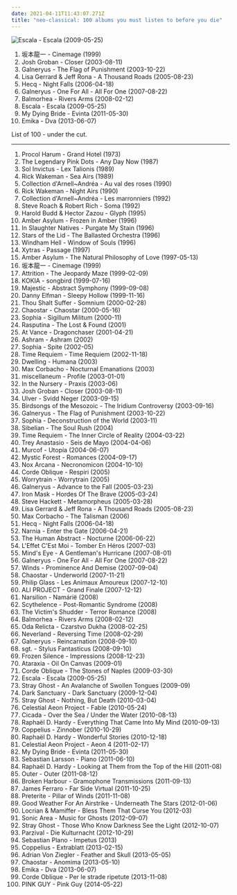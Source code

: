 ```yaml
---
date: 2021-04-11T11:43:07.271Z
title: "neo-classical: 100 albums you must listen to before you die"
---
```

![Escala - Escala (2009-05-25)](http://coverartarchive.org/release/52de60ea-a259-47a8-ba19-e275355473a7/3403828224-500.jpg "Escala - Escala (2009-05-25)")
<ol class="albums">
<li data-cover="http://coverartarchive.org/release/dae76dfa-6868-4105-ab35-133b9cd8f70d/5944843706-500.jpg" data-tags="neo-classical, score, cool score, granka" role="button">坂本龍一 - Cinemage (1999)</li>
<li data-cover="https://img.discogs.com/rX0rFXm9Ngs9mJov-Nuk-MBTcjE=/fit-in/599x540/filters:strip_icc():format(jpeg):mode_rgb():quality(90)/discogs-images/R-4846896-1377355013-5168.jpeg.jpg" data-tags="classical, josh groban" role="button">Josh Groban - Closer (2003-08-11)</li>
<li data-cover="https://img.discogs.com/R6ljqIn0A1AOWSfAZjomEC2K_B8=/fit-in/500x498/filters:strip_icc():format(jpeg):mode_rgb():quality(90)/discogs-images/R-2695328-1366535833-9837.jpeg.jpg" data-tags="neo-classical power metal" role="button">Galneryus - The Flag of Punishment (2003-10-22)</li>
<li data-cover="http://coverartarchive.org/release/3b803df2-86cb-4106-91b1-1c269b1776fc/18247981407-500.jpg" data-tags="ambient, female vocalists, world, new age, ethereal, world fusion, neo-classical, heavenly voices, lisa gerrard" role="button">Lisa Gerrard & Jeff Rona - A Thousand Roads (2005-08-23)</li>
<li data-cover="http://coverartarchive.org/release/334c808e-4511-4f8f-87a9-6aa317bbb228/1703273677-500.jpg" data-tags="ambient, dark ambient" role="button">Hecq - Night Falls (2006-04-18)</li>
<li data-cover="https://img.discogs.com/wgPYclf__2bsxLT9LYbqo69oZgE=/fit-in/550x487/filters:strip_icc():format(jpeg):mode_rgb():quality(90)/discogs-images/R-3954449-1455378029-5742.jpeg.jpg" data-tags="heavy metal, neo-classical, power metal" role="button">Galneryus - One For All - All For One (2007-08-22)</li>
<li data-cover="http://coverartarchive.org/release/7595a6c9-7ae5-4dc3-b9d1-c96f1a928f45/11979030393-500.jpg" data-tags="post-rock, piano, instrumental, ambient" role="button">Balmorhea - Rivers Arms (2008-02-12)</li>
<li data-cover="http://coverartarchive.org/release/52de60ea-a259-47a8-ba19-e275355473a7/3403828224-500.jpg" data-tags="classical crossover, escala" role="button">Escala - Escala (2009-05-25)</li>
<li data-cover="http://coverartarchive.org/release/2661c4c6-3f7e-4e02-a8c0-9cf9d7a977ec/1419823430-500.jpg" data-tags="neoclassical" role="button">My Dying Bride - Evinta (2011-05-30)</li>
<li data-cover="http://coverartarchive.org/release/3746e7a0-b546-4a67-8e72-6ab9761069e4/28676581407-500.jpg" data-tags="trip-hop" role="button">Emika - Dva (2013-06-07)</li>
</ol>
List of 100 - under the cut.
<!-- more -->

_________________

<ol class="albums">
<li data-cover="https://img.discogs.com/pYnWoEW60oQ8jHHW3T6sqdkG7TA=/fit-in/600x613/filters:strip_icc():format(jpeg):mode_rgb():quality(90)/discogs-images/R-4583179-1369072733-8009.jpeg.jpg" data-tags="progressive rock, art rock" role="button">
Procol Harum - Grand Hotel (1973)
</li>
<li data-cover="http://coverartarchive.org/release/82815fc7-a9f9-3079-a256-822cd9ccb98b/3766549021-500.jpg" data-tags="industrial" role="button">
The Legendary Pink Dots - Any Day Now (1987)
</li>
<li data-cover="http://coverartarchive.org/release/5f3d0c51-fe57-4bb6-92f3-1a9fe79e01f2/9387690193-500.jpg" data-tags="neofolk" role="button">
Sol Invictus - Lex Talionis (1989)
</li>
<li data-cover="https://img.discogs.com/IkP4iuRJA8Jhfpj8-QpJQc7cTZE=/fit-in/600x594/filters:strip_icc():format(jpeg):mode_rgb():quality(90)/discogs-images/R-9037076-1473679317-6157.jpeg.jpg" data-tags="piano, neo-classical, piano solo, solo piano" role="button">
Rick Wakeman - Sea Airs (1989)
</li>
<li data-cover="https://img.discogs.com/QagybxIYJmdxVTp05pWNRoaelwI=/fit-in/600x594/filters:strip_icc():format(jpeg):mode_rgb():quality(90)/discogs-images/R-427144-1336831134-9791.jpeg.jpg" data-tags="female vocalists, gothic, darkwave" role="button">
Collection d'Arnell~Andréa - Au val des roses (1990)
</li>
<li data-cover="https://via.placeholder.com/450" data-tags="piano" role="button">
Rick Wakeman - Night Airs (1990)
</li>
<li data-cover="http://coverartarchive.org/release/ca3265c3-6552-457a-879f-af6843306934/2108786773-500.jpg" data-tags="neo-classical" role="button">
Collection d'Arnell~Andréa - Les marronniers (1992)
</li>
<li data-cover="http://coverartarchive.org/release/0e61c401-242e-4033-8651-a6acd1c76e13/18348318993-500.jpg" data-tags="ambient" role="button">
Steve Roach & Robert Rich - Soma (1992)
</li>
<li data-cover="http://coverartarchive.org/release/03dfc4fc-01e6-4c77-8288-c73c3380c1d0/5499094764-500.jpg" data-tags="ambient" role="button">
Harold Budd & Hector Zazou - Glyph (1995)
</li>
<li data-cover="http://coverartarchive.org/release/c7e186c3-d122-4970-80a5-96372d76ad06/18602690984-500.jpg" data-tags="dark ambient" role="button">
Amber Asylum - Frozen in Amber (1996)
</li>
<li data-cover="https://img.discogs.com/NXFQL-J_JKXGRoKcwGvHqol2O4E=/fit-in/600x590/filters:strip_icc():format(jpeg):mode_rgb():quality(90)/discogs-images/R-175537-1187983938.jpeg.jpg" data-tags="dark ambient" role="button">
In Slaughter Natives - Purgate My Stain (1996)
</li>
<li data-cover="http://coverartarchive.org/release/859acf52-fdaa-4755-ac35-289bffe2081e/4084262745-500.jpg" data-tags="ambient, drone" role="button">
Stars of the Lid - The Ballasted Orchestra (1996)
</li>
<li data-cover="http://coverartarchive.org/release/b4aa9a6f-311e-48f5-b485-c91f7ae4aa96/22465842542-500.jpg" data-tags="progressive metal" role="button">
Windham Hell - Window of Souls (1996)
</li>
<li data-cover="https://via.placeholder.com/450" data-tags="neoclassical" role="button">
Xytras - Passage (1997)
</li>
<li data-cover="http://coverartarchive.org/release/b296dcec-6745-42a3-81df-f933af14f689/1983167735-500.jpg" data-tags="dark folk, neo-classical, neoclassical, ethereal wave" role="button">
Amber Asylum - The Natural Philosophy of Love (1997-05-13)
</li>
<li data-cover="http://coverartarchive.org/release/dae76dfa-6868-4105-ab35-133b9cd8f70d/5944843706-500.jpg" data-tags="neo-classical, score, cool score, granka" role="button">
坂本龍一 - Cinemage (1999)
</li>
<li data-cover="https://img.discogs.com/Ya3koBn8bPDcyh4IIEP_AKbBRwE=/fit-in/130x130/filters:strip_icc():format(jpeg):mode_rgb():quality(90)/discogs-images/R-319531-1110888231.jpg.jpg" data-tags="new age, neo-classical, dark wave, attrition" role="button">
Attrition - The Jeopardy Maze (1999-02-09)
</li>
<li data-cover="http://coverartarchive.org/release/cd9b2fd9-d67a-4c3b-a405-89252fbe16d9/21496136995-500.jpg" data-tags="ethereal" role="button">
KOKIA - songbird (1999-07-16)
</li>
<li data-cover="https://img.discogs.com/H_8bP53VPgZEDcRV_x5WylcY2Xs=/fit-in/600x537/filters:strip_icc():format(jpeg):mode_rgb():quality(90)/discogs-images/R-3712366-1450342881-1170.jpeg.jpg" data-tags="power metal" role="button">
Majestic - Abstract Symphony (1999-09-08)
</li>
<li data-cover="http://coverartarchive.org/release/4abc730c-8168-342f-b684-dc447747f11b/12866556038-500.jpg" data-tags="soundtrack" role="button">
Danny Elfman - Sleepy Hollow (1999-11-16)
</li>
<li data-cover="https://img.discogs.com/Sn9pZIro7A8-o6WKXsX6FYqvy1E=/fit-in/300x300/filters:strip_icc():format(jpeg):mode_rgb():quality(90)/discogs-images/R-827284-1162850996.jpeg.jpg" data-tags="neo-classical, dark neo-classical" role="button">
Thou Shalt Suffer - Somnium (2000-02-28)
</li>
<li data-cover="http://coverartarchive.org/release/b2ec921a-0978-4a24-a1ef-24be706810a3/2856618513-500.jpg" data-tags="darkwave, neoclassical" role="button">
Chaostar - Chaostar (2000-05-16)
</li>
<li data-cover="http://coverartarchive.org/release/73e9bbba-ed81-4fcf-ae5d-3ec288622532/1748896321-500.jpg" data-tags="dark ambient, martial industrial" role="button">
Sophia - Sigillum Militum (2000-11)
</li>
<li data-cover="http://coverartarchive.org/release/cdeea919-4101-4e00-832d-db0c7cf01cb7/9873657770-500.jpg" data-tags="covers, assault genre" role="button">
Rasputina - The Lost & Found (2001)
</li>
<li data-cover="http://coverartarchive.org/release/d5bdede3-cade-416e-b29b-e3a73b3ce484/2847640038-500.jpg" data-tags="power metal" role="button">
At Vance - Dragonchaser (2001-04-21)
</li>
<li data-cover="http://coverartarchive.org/release/34c3edd6-5f61-4f08-b279-df27cc37e2e4/2026082057-500.jpg" data-tags="neoclassical" role="button">
Ashram - Ashram (2002)
</li>
<li data-cover="http://coverartarchive.org/release/e1f4797e-98fd-49ad-8c3f-905524d951d6/5263724000-500.jpg" data-tags="martial industrial" role="button">
Sophia - Spite (2002-05)
</li>
<li data-cover="https://img.discogs.com/IVc8t3EULzNZX7y9GlPN_Ltb_KQ=/fit-in/600x527/filters:strip_icc():format(jpeg):mode_rgb():quality(90)/discogs-images/R-4442997-1476808209-8807.jpeg.jpg" data-tags="neo-classical metal" role="button">
Time Requiem - Time Requiem (2002-11-18)
</li>
<li data-cover="http://coverartarchive.org/release/009f589e-cfaa-4409-8a11-14acca3b77a6/3268689329-500.jpg" data-tags="folk, dark folk, neo-classical, neo folk" role="button">
Dwelling - Humana (2003)
</li>
<li data-cover="https://img.discogs.com/68iVyMUGjqVVZ2bE5w6WrfSJP8E=/fit-in/600x586/filters:strip_icc():format(jpeg):mode_rgb():quality(90)/discogs-images/R-388015-1106728407.jpg.jpg" data-tags="ambient, electronic, atmospheric ambient" role="button">
Max Corbacho - Nocturnal Emanations (2003)
</li>
<li data-cover="https://via.placeholder.com/450" data-tags="classical guitar" role="button">
miscellaneum - Profile (2003-01-01)
</li>
<li data-cover="https://img.discogs.com/J5VR68l3z-evI55p7t2wfbccEmE=/fit-in/600x600/filters:strip_icc():format(jpeg):mode_rgb():quality(90)/discogs-images/R-897908-1462194540-5770.jpeg.jpg" data-tags="electronic, industrial, dark ambient" role="button">
In the Nursery - Praxis (2003-06)
</li>
<li data-cover="https://img.discogs.com/rX0rFXm9Ngs9mJov-Nuk-MBTcjE=/fit-in/599x540/filters:strip_icc():format(jpeg):mode_rgb():quality(90)/discogs-images/R-4846896-1377355013-5168.jpeg.jpg" data-tags="classical, josh groban" role="button">
Josh Groban - Closer (2003-08-11)
</li>
<li data-cover="http://coverartarchive.org/release/4fb19aa0-aff2-48ce-85b0-b767f67fd985/11228342652-500.jpg" data-tags="ambient" role="button">
Ulver - Svidd Neger (2003-09-15)
</li>
<li data-cover="http://coverartarchive.org/release/679665e0-ba71-48aa-841b-3e46321bb3dd/13508431380-500.jpg" data-tags="instrumental, dark, jazz fusion, avant-garde, neo-classical, rio, cuneiform records, cuneiform" role="button">
Birdsongs of the Mesozoic - The Iridium Controversy (2003-09-16)
</li>
<li data-cover="https://img.discogs.com/R6ljqIn0A1AOWSfAZjomEC2K_B8=/fit-in/500x498/filters:strip_icc():format(jpeg):mode_rgb():quality(90)/discogs-images/R-2695328-1366535833-9837.jpeg.jpg" data-tags="neo-classical power metal" role="button">
Galneryus - The Flag of Punishment (2003-10-22)
</li>
<li data-cover="https://img.discogs.com/qngKYUIvYNKS9LbECtZMn83MvZ4=/fit-in/597x600/filters:strip_icc():format(jpeg):mode_rgb():quality(90)/discogs-images/R-240856-1524763418-2292.jpeg.jpg" data-tags="dark ambient" role="button">
Sophia - Deconstruction of the World (2003-11)
</li>
<li data-cover="https://img.discogs.com/66vLNpK7uUfUTl4DgbyDK8uExS4=/fit-in/339x339/filters:strip_icc():format(jpeg):mode_rgb():quality(90)/discogs-images/R-937446-1174914881.jpeg.jpg" data-tags="neo-classical" role="button">
Sibelian - The Soul Rush (2004)
</li>
<li data-cover="https://img.discogs.com/IVc8t3EULzNZX7y9GlPN_Ltb_KQ=/fit-in/600x527/filters:strip_icc():format(jpeg):mode_rgb():quality(90)/discogs-images/R-4442997-1476808209-8807.jpeg.jpg" data-tags="progressive metal, neo-classical metal" role="button">
Time Requiem - The Inner Circle of Reality (2004-03-22)
</li>
<li data-cover="https://img.discogs.com/JIn95otw6COm27sP6DzfncPt7h4=/fit-in/500x500/filters:strip_icc():format(jpeg):mode_rgb():quality(90)/discogs-images/R-3833622-1347240958-3974.jpeg.jpg" data-tags="avant-garde, neo-classical" role="button">
Trey Anastasio - Seis de Mayo (2004-04-06)
</li>
<li data-cover="http://coverartarchive.org/release/09603091-ae1f-4510-ae4d-7202d9d8e798/28671061082-500.jpg" data-tags="experimental, ambient" role="button">
Murcof - Utopía (2004-06-07)
</li>
<li data-cover="https://img.discogs.com/moJfXEGKoafwsV0UKQ8e3mBxKiM=/fit-in/468x468/filters:strip_icc():format(jpeg):mode_rgb():quality(90)/discogs-images/R-881768-1168754661.jpeg.jpg" data-tags="black metal, melodic black metal" role="button">
Mystic Forest - Romances (2004-09-17)
</li>
<li data-cover="https://img.discogs.com/hg0r9XtcZwDBcouweWw25hqFGZ8=/fit-in/600x600/filters:strip_icc():format(jpeg):mode_rgb():quality(90)/discogs-images/R-936989-1577644243-2720.jpeg.jpg" data-tags="lovecraft" role="button">
Nox Arcana - Necronomicon (2004-10-10)
</li>
<li data-cover="https://img.discogs.com/jJpqTTwjlEr3rjQ2WbYCmlbuJ9w=/fit-in/600x600/filters:strip_icc():format(jpeg):mode_rgb():quality(90)/discogs-images/R-963401-1376031707-9511.jpeg.jpg" data-tags="ethereal, dark folk, neo-classical, neo folk" role="button">
Corde Oblique - Respiri (2005)
</li>
<li data-cover="https://img.discogs.com/t1nRmiD4zYBrl_mn5MJi1SWYFyk=/fit-in/570x558/filters:strip_icc():format(jpeg):mode_rgb():quality(90)/discogs-images/R-2857006-1304216761.jpeg.jpg" data-tags="ambient" role="button">
Worrytrain - Worrytrain (2005)
</li>
<li data-cover="https://img.discogs.com/QqFKJ4hUhW3DqI272aKZQ_wtFC4=/fit-in/600x597/filters:strip_icc():format(jpeg):mode_rgb():quality(90)/discogs-images/R-7262236-1437549771-3882.jpeg.jpg" data-tags="power metal" role="button">
Galneryus - Advance to the Fall (2005-03-23)
</li>
<li data-cover="http://coverartarchive.org/release/9e547608-ebdb-4cfc-9345-03fdd13635bd/7833182768-500.jpg" data-tags="power metal, melodic power metal" role="button">
Iron Mask - Hordes Of The Brave (2005-03-24)
</li>
<li data-cover="http://coverartarchive.org/release/9566473c-e999-44b8-b7e4-dc40063b2fa9/25343086357-500.jpg" data-tags="classical, instrumental, progressive rock, neo-classical, acoustic guitar, y2k prog, out of genesis" role="button">
Steve Hackett - Metamorpheus (2005-03-28)
</li>
<li data-cover="http://coverartarchive.org/release/3b803df2-86cb-4106-91b1-1c269b1776fc/18247981407-500.jpg" data-tags="ambient, female vocalists, world, new age, ethereal, world fusion, neo-classical, heavenly voices, lisa gerrard" role="button">
Lisa Gerrard & Jeff Rona - A Thousand Roads (2005-08-23)
</li>
<li data-cover="https://img.discogs.com/TJlCLykTKLRkFLUxWO3ssas8cZw=/fit-in/600x599/filters:strip_icc():format(jpeg):mode_rgb():quality(90)/discogs-images/R-765222-1199319964.jpeg.jpg" data-tags="ambient, new age, space ambient" role="button">
Max Corbacho - The Talisman (2006)
</li>
<li data-cover="http://coverartarchive.org/release/334c808e-4511-4f8f-87a9-6aa317bbb228/1703273677-500.jpg" data-tags="ambient, dark ambient" role="button">
Hecq - Night Falls (2006-04-18)
</li>
<li data-cover="http://coverartarchive.org/release/97ed049d-b909-40d6-af26-3bb3957fac88/25846634458-500.jpg" data-tags="melodic metal" role="button">
Narnia - Enter the Gate (2006-04-21)
</li>
<li data-cover="http://coverartarchive.org/release/1ccacb7d-082c-4889-bf3e-bc424dfa5c49/26310137897-500.jpg" data-tags="metalcore, progressive metal" role="button">
The Human Abstract - Nocturne (2006-06-22)
</li>
<li data-cover="http://coverartarchive.org/release/db6864b9-cae5-4295-8079-7d9199dd026c/2773641886-500.jpg" data-tags="neo-classical" role="button">
L'Effet C'Est Moi - Tomber En Héros (2007-03)
</li>
<li data-cover="https://via.placeholder.com/450" data-tags="progressive metal" role="button">
Mind's Eye - A Gentleman's Hurricane (2007-08-01)
</li>
<li data-cover="https://img.discogs.com/wgPYclf__2bsxLT9LYbqo69oZgE=/fit-in/550x487/filters:strip_icc():format(jpeg):mode_rgb():quality(90)/discogs-images/R-3954449-1455378029-5742.jpeg.jpg" data-tags="heavy metal, neo-classical, power metal" role="button">
Galneryus - One For All - All For One (2007-08-22)
</li>
<li data-cover="http://coverartarchive.org/release/3d5fe742-dc64-4b91-acb7-386e774ee6a2/27876387638-500.jpg" data-tags="progressive metal" role="button">
Winds - Prominence And Demise (2007-09-04)
</li>
<li data-cover="https://img.discogs.com/lxhiGBm3umX-Emd-2JYWHLk4VG0=/fit-in/326x332/filters:strip_icc():format(jpeg):mode_rgb():quality(90)/discogs-images/R-1334779-1210601476.jpeg.jpg" data-tags="experimental, neo-classical, chaostar" role="button">
Chaostar - Underworld (2007-11-21)
</li>
<li data-cover="https://via.placeholder.com/450" data-tags="original motion picture soundtrack" role="button">
Philip Glass - Les Animaux Amoureux (2007-12-10)
</li>
<li data-cover="https://via.placeholder.com/450" data-tags="j-pop" role="button">
ALI PROJECT - Grand Finale (2007-12-12)
</li>
<li data-cover="https://img.discogs.com/p7NoU8uHMBWzqDzEVFc434UGxD4=/fit-in/600x536/filters:strip_icc():format(jpeg):mode_rgb():quality(90)/discogs-images/R-1289285-1207333830.jpeg.jpg" data-tags="darkwave, neofolk, fantasy, ethereal, neoclassical" role="button">
Narsilion - Namárië (2008)
</li>
<li data-cover="http://coverartarchive.org/release/cbaeff89-3791-409f-8ec1-6123c8247aef/7758231733-500.jpg" data-tags="neoclassical, ambient, dark ambient" role="button">
Scythelence - Post-Romantic Syndrome (2008)
</li>
<li data-cover="https://img.discogs.com/HAkP2AQNYaIPrfCpIRClmrfRfdE=/fit-in/600x849/filters:strip_icc():format(jpeg):mode_rgb():quality(90)/discogs-images/R-1786041-1319067229.jpeg.jpg" data-tags="neo-classical, ethereal wave" role="button">
The Victim's Shudder - Terror Romance (2008)
</li>
<li data-cover="http://coverartarchive.org/release/7595a6c9-7ae5-4dc3-b9d1-c96f1a928f45/11979030393-500.jpg" data-tags="post-rock, piano, instrumental, ambient" role="button">
Balmorhea - Rivers Arms (2008-02-12)
</li>
<li data-cover="http://coverartarchive.org/release/5f51df2d-7ea5-41a0-8114-5165c10003af/1841220920-500.jpg" data-tags="ethereal, christian" role="button">
Oda Relicta - Czarstvo Dukha (2008-02-25)
</li>
<li data-cover="http://coverartarchive.org/release/cafa6c66-be1b-4433-aebc-dd4db939f00c/25933550672-500.jpg" data-tags="power metal" role="button">
Neverland - Reversing Time (2008-02-29)
</li>
<li data-cover="http://coverartarchive.org/release/5ddc7878-01f8-4d3b-a5d7-77667a666c25/19477974877-500.jpg" data-tags="power metal" role="button">
Galneryus - Reincarnation (2008-09-10)
</li>
<li data-cover="https://img.discogs.com/vctIGVYE7vQrSpGTbIwNhmHp7Y4=/fit-in/600x600/filters:strip_icc():format(jpeg):mode_rgb():quality(90)/discogs-images/R-1871428-1346769453-4781.jpeg.jpg" data-tags="post-rock" role="button">
sgt. - Stylus Fantasticus (2008-09-10)
</li>
<li data-cover="http://coverartarchive.org/release/e0f4f0af-26d9-30f8-a2c1-cc4ae2e29956/2711769072-500.jpg" data-tags="indie, classical, instrumental, alternative, sad, post-rock, piano, modern, new age, free, ethereal, finnish, minimalism, melancholic, neo-classical, ambiente, neo classical, creative commons, minimalist, silent, finland, finnland, impressionism, new-age, finnish and streamable, impressionistic, finnish music, matti paalanen, full free album download" role="button">
Frozen Silence - Impressions (2008-12-23)
</li>
<li data-cover="https://img.discogs.com/6bIa8Iywmo8-ZeJPY6wxGjqV0ts=/fit-in/600x600/filters:strip_icc():format(jpeg):mode_rgb():quality(90)/discogs-images/R-1615569-1539644737-8323.jpeg.jpg" data-tags="neo-classical, albums i want to own" role="button">
Ataraxia - Oil On Canvas (2009-01)
</li>
<li data-cover="http://coverartarchive.org/release/fefed632-c0d6-4202-8ce7-112326caeb2c/2234293753-500.jpg" data-tags="female vocalists, neo folk" role="button">
Corde Oblique - The Stones of Naples (2009-03-30)
</li>
<li data-cover="http://coverartarchive.org/release/52de60ea-a259-47a8-ba19-e275355473a7/3403828224-500.jpg" data-tags="classical crossover, escala" role="button">
Escala - Escala (2009-05-25)
</li>
<li data-cover="http://coverartarchive.org/release/297e81ca-2dc8-4835-846f-2ea4e8b11529/21940972754-500.jpg" data-tags="ambient" role="button">
Stray Ghost - An Avalanche of Swollen Tongues (2009-09)
</li>
<li data-cover="http://coverartarchive.org/release/fe00aebf-c114-3d97-97a2-bc3867c13720/9218544927-500.jpg" data-tags="darkwave, neoclassical" role="button">
Dark Sanctuary - Dark Sanctuary (2009-12-04)
</li>
<li data-cover="https://img.discogs.com/eq-5RGTLXbjzoyM4PCYIrOte4Vs=/fit-in/600x600/filters:strip_icc():format(jpeg):mode_rgb():quality(90)/discogs-images/R-2191696-1268952463.jpeg.jpg" data-tags="ambient" role="button">
Stray Ghost - Nothing, But Death (2010-03-04)
</li>
<li data-cover="http://coverartarchive.org/release/deea78d5-e7ac-400f-be37-84f95395d61c/8905817312-500.jpg" data-tags="soundtrack, orchestral, neo-classical" role="button">
Celestial Aeon Project - Fable (2010-05-24)
</li>
<li data-cover="http://coverartarchive.org/release/fbea43e0-a58e-42f5-94f9-bddaf7798eea/5822056191-500.jpg" data-tags="classical, post-rock, neo-classical, neoclassical" role="button">
Cicada - Over the Sea / Under the Water (2010-08-13)
</li>
<li data-cover="http://coverartarchive.org/release/39132851-5072-4816-897d-f4a00711c2a0/9571442188-500.jpg" data-tags="classical, piano" role="button">
Raphaël D. Hardy - Everything That Came Into My Mind (2010-09-13)
</li>
<li data-cover="https://img.discogs.com/cXNfc2JIgq7z1jV7WuIpmdAI43g=/fit-in/600x668/filters:strip_icc():format(jpeg):mode_rgb():quality(90)/discogs-images/R-3688746-1603892233-4907.jpeg.jpg" data-tags="chamber metal, gothic" role="button">
Coppelius - Zinnober (2010-10-29)
</li>
<li data-cover="http://coverartarchive.org/release/72ddf800-2a50-4589-9280-a8ae16be5b0e/9571443290-500.jpg" data-tags="classical, piano" role="button">
Raphaël D. Hardy - Wonderful Stories (2010-12-18)
</li>
<li data-cover="https://img.discogs.com/IUJcKo2twb4Y55Gjr55AhY0CGhc=/fit-in/600x600/filters:strip_icc():format(jpeg):mode_rgb():quality(90)/discogs-images/R-4610374-1369860491-8805.jpeg.jpg" data-tags="soundtrack, instrumental, ambient, new age, neo-classical" role="button">
Celestial Aeon Project - Aeon 4 (2011-02-17)
</li>
<li data-cover="http://coverartarchive.org/release/2661c4c6-3f7e-4e02-a8c0-9cf9d7a977ec/1419823430-500.jpg" data-tags="neoclassical" role="button">
My Dying Bride - Evinta (2011-05-30)
</li>
<li data-cover="http://coverartarchive.org/release/3b44339a-12e5-4db5-8ca7-5268c1b7aed2/21164914728-500.jpg" data-tags="ambient, neo-classical" role="button">
Sebastian Larsson - Piano (2011-06-10)
</li>
<li data-cover="http://coverartarchive.org/release/384a04ff-bb6a-46c9-8b09-3f570d43569c/9571440974-500.jpg" data-tags="classical, chamber, chamber music, modern classical, neo-classical, neoclassical, seeing and hearing, mountains and hills and volcanoes and valleys" role="button">
Raphaël D. Hardy - Looking at Them from the Top of the Hill (2011-08)
</li>
<li data-cover="https://img.discogs.com/BZf6fN4-puEWWKfuZVfC30P97YQ=/fit-in/436x437/filters:strip_icc():format(jpeg):mode_rgb():quality(90)/discogs-images/R-12558358-1537591888-8799.jpeg.jpg" data-tags="alternative, neo-classical" role="button">
Outer - Outer (2011-08-12)
</li>
<li data-cover="https://img.discogs.com/aXV1q_T1bd761Vtpzu6M6f51igc=/fit-in/301x301/filters:strip_icc():format(jpeg):mode_rgb():quality(90)/discogs-images/R-3638599-1352390172-2502.jpeg.jpg" data-tags="drone, dark ambient, neo-classical" role="button">
Broken Harbour - Gramophone Transmissions (2011-09-13)
</li>
<li data-cover="http://coverartarchive.org/release/964ec492-5cf2-4635-a54a-0287007f956c/14928757307-500.jpg" data-tags="vaporwave" role="button">
James Ferraro - Far Side Virtual (2011-10-25)
</li>
<li data-cover="https://img.discogs.com/dZ_UqoM2w4y9u5aucJ9JT6QYx9k=/fit-in/500x502/filters:strip_icc():format(jpeg):mode_rgb():quality(90)/discogs-images/R-3244185-1322081791.jpeg.jpg" data-tags="experimental, neo-classical, drone folk" role="button">
Preterite - Pillar of Winds (2011-11-08)
</li>
<li data-cover="https://img.discogs.com/epCs7lVREZDLSpmYIBJsPhCnbUw=/fit-in/400x400/filters:strip_icc():format(jpeg):mode_rgb():quality(90)/discogs-images/R-3337356-1326373174.jpeg.jpg" data-tags="ambient, experimental, post-rock, drone, neo-classical, music to fall asleep to, post-classical, hibernate" role="button">
Good Weather For An Airstrike - Underneath The Stars (2012-01-06)
</li>
<li data-cover="http://coverartarchive.org/release/3bc93432-d685-4370-a4c9-6a6c2e98c621/4601825763-500.jpg" data-tags="drone doom metal" role="button">
Locrian & Mamiffer - Bless Them That Curse You (2012-03)
</li>
<li data-cover="http://coverartarchive.org/release/8f31e7da-6f15-48f5-9ea2-17ed77a54f91/2523911394-500.jpg" data-tags="horror" role="button">
Sonic Area - Music for Ghosts (2012-09-07)
</li>
<li data-cover="https://img.discogs.com/zPfPYQaytK0sD5-uxFHMoEg1cjw=/fit-in/500x500/filters:strip_icc():format(jpeg):mode_rgb():quality(90)/discogs-images/R-3974735-1351085210-8939.jpeg.jpg" data-tags="neo-classical, stray ghost" role="button">
Stray Ghost - Those Who Know Darkness See the Light (2012-10-07)
</li>
<li data-cover="http://coverartarchive.org/release/3d762c4a-4a66-4537-984a-7da86383e54a/6607152995-500.jpg" data-tags="neo-classical, danish, martial industrial, martial, parzival" role="button">
Parzival - Die Kulturnacht (2012-10-29)
</li>
<li data-cover="https://img.discogs.com/sCaVJYrUa0PQCmuxXEXAAXf_x_E=/fit-in/500x500/filters:strip_icc():format(jpeg):mode_rgb():quality(90)/discogs-images/R-4976767-1391020436-7146.jpeg.jpg" data-tags="post-rock, neo-classical, relaxing piano, qlencja relax selection" role="button">
Sebastian Plano - Impetus (2013)
</li>
<li data-cover="https://img.discogs.com/07jma2MhB5EwOCCMKp5hZckq098=/fit-in/600x664/filters:strip_icc():format(jpeg):mode_rgb():quality(90)/discogs-images/R-4708714-1603892355-6326.jpeg.jpg" data-tags="chamber metal" role="button">
Coppelius - Extrablatt (2013-02-15)
</li>
<li data-cover="http://coverartarchive.org/release/1c64c801-d0de-4471-857b-02864f5d9372/10530629973-500.jpg" data-tags="folk, gothic, darkwave, celtic" role="button">
Adrian Von Ziegler - Feather and Skull (2013-05-05)
</li>
<li data-cover="http://coverartarchive.org/release/d91914c8-64a0-464c-aafc-771180401103/4130040788-500.jpg" data-tags="neo-classical" role="button">
Chaostar - Anomima (2013-05-10)
</li>
<li data-cover="http://coverartarchive.org/release/3746e7a0-b546-4a67-8e72-6ab9761069e4/28676581407-500.jpg" data-tags="trip-hop" role="button">
Emika - Dva (2013-06-07)
</li>
<li data-cover="http://coverartarchive.org/release/6b7540b7-527f-41e6-ab24-7aff3317fcd0/11534719399-500.jpg" data-tags="folk, acoustic, folk noir, neofolk, dark folk, neo-classical, neoclassical, apocalyptic folk, martial neofolk, ethnic music, nox-aeternus,  world music" role="button">
Corde Oblique - Per le strade ripetute (2013-11-08)
</li>
<li data-cover="http://coverartarchive.org/release/a3ec19a6-87dc-4cda-bb3d-f687eb7a118d/7341960828-500.jpg" data-tags="b0ss" role="button">
PINK GUY - Pink Guy (2014-05-22)
</li>
</ol>